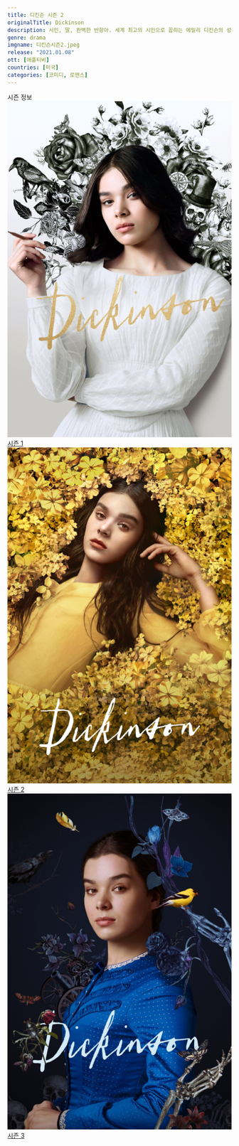 ```yaml
---
title: 디킨슨 시즌 2
originalTitle: Dickinson
description: 시인, 딸, 완벽한 반항아. 세계 최고의 시인으로 꼽히는 에밀리 디킨슨의 성장 이야기를 그려낸다.
genre: drama
imgname: 디킨슨시즌2.jpeg
release: "2021.01.08"
ott: [애플티비]
countries: [미국]
categories: [코미디, 로맨스]
---
```


<div class="title bold">시즌 정보</div>

<div class="season-list">
<div class="item">
<a href="/drama/디킨슨시즌1" >
<img src="/poster/디킨슨시즌1.jpeg" alt="디킨슨시즌1 포스터 ">
시즌 1</a>
</div>

<div class="item">
<a href="/drama/디킨슨시즌2" >
<img src="/poster/디킨슨시즌2.jpeg" alt="디킨슨시즌2 포스터 ">
시즌 2</a>
</div>

<div class="item">
<a href="/drama/디킨슨시즌3" >
<img src="/poster/디킨슨시즌3.jpeg" alt="디킨슨시즌3 포스터 ">
시즌 3</a>
</div>
</div>
